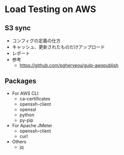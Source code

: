 Load Testing on AWS
===================

S3 sync
-------

  - コンフィグの定義の仕方
  - キャッシュ、更新されたものだけアップロード
  - レポート
  - 参考
    - https://github.com/pgherveou/gulp-awspublish

Packages
--------

  - For AWS CLI
    - ca-certificates
    - openssh-client
    - openssl
    - python
    - py-pip
  - For Apache JMeter
    - openssh-client
    - curl
  - Others
    - jq
